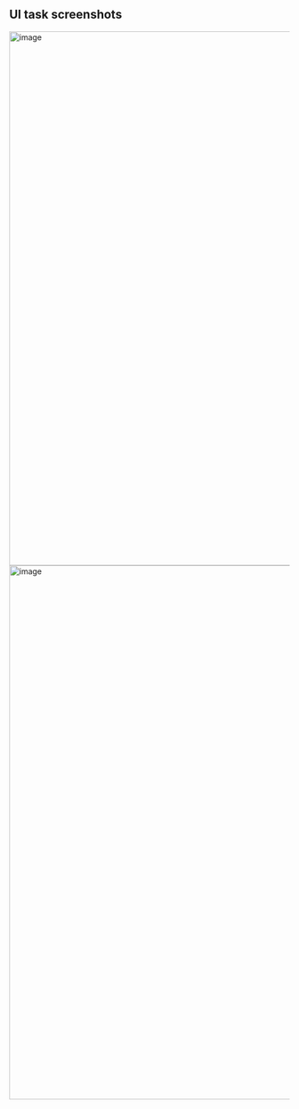 ## UI task screenshots
<img width="960" alt="image" src="https://github.com/Dheeraj2078/UI/assets/156998567/033cad09-42c8-488f-8a64-c342cdcabb62">
<img width="960" alt="image" src="https://github.com/Dheeraj2078/UI/assets/156998567/69187f1d-777b-45c5-a616-8c34d3cb572e">

